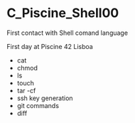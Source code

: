 # C_Piscine_Shell00
First contact with Shell comand language

First day at Piscine 42 Lisboa

- cat
- chmod
- ls
- touch
- tar -cf
- ssh key generation
- git commands
- diff
